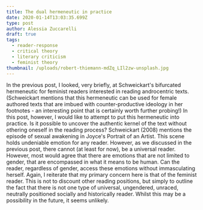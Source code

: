```yaml
---
title: The dual hermeneutic in practice
date: 2020-01-14T13:03:35.699Z
type: post
author: Alessia Zuccarelli
draft: true
tags:
  - reader-response
  - critical theory
  - literary criticism
  - feminist theory
thumbnail: /uploads/robert-thiemann-mdZq_LIl2zw-unsplash.jpg
---
```

In the previous post, I looked, very briefly, at Schweickart's bifurcated hermeneutic for feminist readers interested in reading androcentric texts. (Schweickart mentions that this hermeneutic can be used for female authored texts that are imbued with counter-productive ideology in her footnotes - an interesting point that is certainly worth further probing!) In this post, however, I would like to attempt to put this hermeneutic into practice. Is it possible to uncover the authentic kernel of the text without othering oneself in the reading process? Schweickart (2008) mentions the episode of sexual awakening in Joyce's Portrait of an Artist. This scene holds undeniable emotion for any reader. However, as we discussed in the previous post, there cannot (at least for now), be a universal reader. However, most would agree that there are emotions that are not limited to gender, that are encompassed in what it means to be human. Can the reader, regardless of gender, access these emotions without immasculating herself. Again, I reiterate that my primary concern here is that of the feminist reader. This is not to discount other reading positions, but simply to outline the fact that there is not one type of universal, ungendered, unraced, neutrally positioned socially and historically reader. Whilst this may be a possibility in the future, it seems unlikely.

